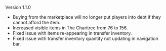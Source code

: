 Version 1.1.0
- Buying from the marketplace will no longer put players into debt if they cannot afford the item.
- Increased visible items in The Charitree from 76 to 156.
- Fixed issue with items re-appearing in transfer inventory.
- Fixed issue with transfer inventory quantity not updating in navigation bar.
